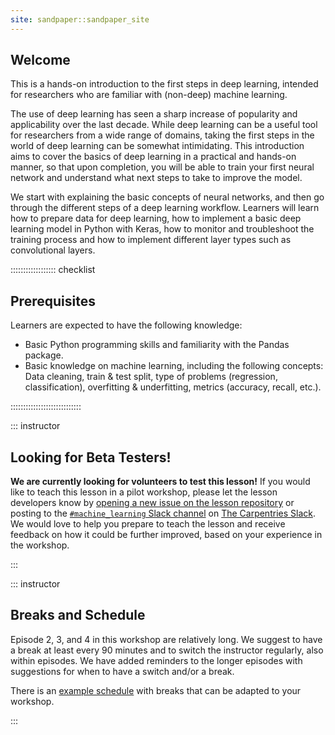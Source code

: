 ```yaml
---
site: sandpaper::sandpaper_site
---
```

## Welcome
This is a hands-on introduction to the first steps in deep learning, intended for researchers who are familiar with (non-deep) machine learning.

The use of deep learning has seen a sharp increase of popularity and applicability over the last decade. While deep learning can be a useful tool for researchers from a wide range of domains, taking the first steps in the world of deep learning can be somewhat intimidating. This introduction aims to cover the basics of deep learning in a practical and hands-on manner, so that upon completion, you will be able to train your first neural network and understand what next steps to take to improve the model.

We start with explaining the basic concepts of neural networks, and then go through the different steps of a deep learning workflow. Learners will learn how to prepare data for deep learning, how to implement a basic deep learning model in Python with Keras, how to monitor and troubleshoot the training process and how to implement different layer types such as convolutional layers.

:::::::::::::::::: checklist

## Prerequisites
Learners are expected to have the following knowledge:

- Basic Python programming skills and familiarity with the Pandas package.
- Basic knowledge on machine learning, including the following concepts: Data cleaning, train & test split, type of problems (regression, classification), overfitting & underfitting, metrics (accuracy, recall, etc.).

::::::::::::::::::::::::::::

::: instructor

## Looking for Beta Testers!
**We are currently looking for volunteers to test this lesson!**
If you would like to teach this lesson in a pilot workshop,
please let the lesson developers know by
[opening a new issue on the lesson repository](https://github.com/carpentries-incubator/deep-learning-intro/issues/new)
or posting to the [`#machine_learning` Slack channel](https://swcarpentry.slack.com/archives/CKLUYLY2F)
on [The Carpentries Slack](https://swc-slack-invite.herokuapp.com/).
We would love to help you prepare to teach the lesson and
receive feedback on how it could be further improved,
based on your experience in the workshop.

:::

::: instructor

## Breaks and Schedule

Episode 2, 3, and 4 in this workshop are relatively long.
We suggest to have a break at least every 90 minutes and to switch the instructor regularly, also within episodes.
We have added reminders to the longer episodes with suggestions for when to have a switch and/or a break.

There is an [example schedule](schedule.html) with breaks that can be adapted to your workshop.

:::
